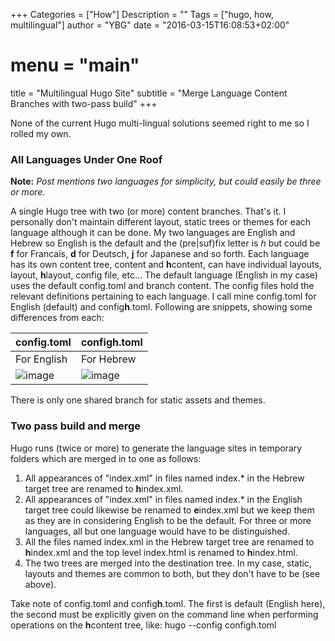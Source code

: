 +++
Categories = ["How"]
Description = ""
Tags = ["hugo, how, multilingual"]
author = "YBG"
date = "2016-03-15T16:08:53+02:00"
# menu = "main"
title = "Multilingual Hugo Site"
subtitle = "Merge Language Content Branches with two-pass build"
+++

None of the current Hugo multi-lingual solutions seemed right to me so I rolled my own.

### All Languages Under One Roof ###

**Note:** *Post mentions two languages for simplicity, but could easily be three or more.*

A single Hugo tree with two (or more) content branches. That's it. I personally don't maintain different layout, static trees or themes for each language although it can be done.
My two languages are English and Hebrew so English is the default and the (pre|suf)fix letter is *h*  but could be **f** for Francais, **d** for Deutsch, **j** for Japanese and so forth. Each language has its own content tree, content and **h**content, can have individual layouts, layout, **h**layout, config file, etc... The default language (English in my case) uses the default config.toml and branch content. The config files hold the relevant definitions pertaining to each language. I call mine config.toml for English (default) and config**h**.toml. Following are snippets, showing some differences from each:  

config.toml | config**h**.toml  
 :------	|:------	|  
For English  | For Hebrew
![image](/images/config_toml.png) | ![image](/images/configh_toml.png) 

There is only one shared branch for static assets and themes.

### Two pass build and merge
Hugo runs (twice or more) to generate the language sites in temporary folders which are merged in to one as follows:

1. All appearances of "index.xml" in files named index.* in the Hebrew target tree are renamed to **h**index.xml.
2. All appearances of "index.xml" in files named index.* in the English target tree could likewise be renamed to **e**index.xml but we keep them as they are in considering English to be the default. For three or more languages, all but one language would have to be distinguished.
3. All the files named index.xml in the Hebrew target tree are renamed to **h**index.xml and the top level index.html is renamed to **h**index.html.
4. The two trees are merged into the destination tree. In my case, static, layouts and themes are common to both, but they don't have to be (see above).

Take note of config.toml and config**h**.toml. The first is default (English here), the second must be explicitly given on the command line when performing operations on the **h**content tree, like: hugo --config configh.toml
